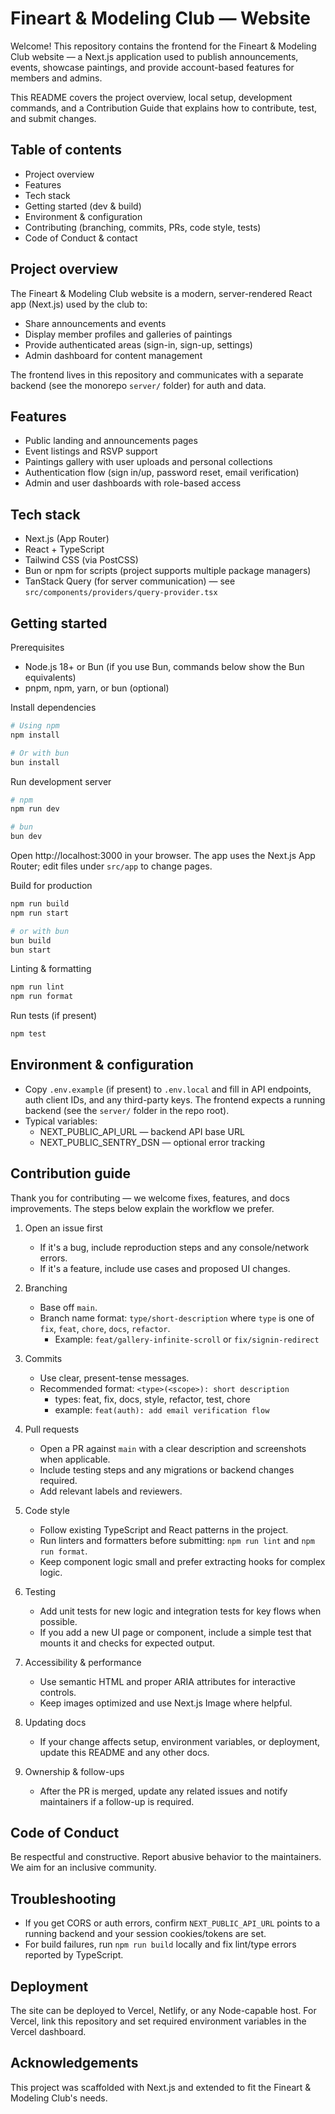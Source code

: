 # Fineart & Modeling Club — Website

Welcome! This repository contains the frontend for the Fineart & Modeling Club website — a Next.js application used to publish announcements, events, showcase paintings, and provide account-based features for members and admins.

This README covers the project overview, local setup, development commands, and a Contribution Guide that explains how to contribute, test, and submit changes.

## Table of contents

- Project overview
- Features
- Tech stack
- Getting started (dev & build)
- Environment & configuration
- Contributing (branching, commits, PRs, code style, tests)
- Code of Conduct & contact

## Project overview

The Fineart & Modeling Club website is a modern, server-rendered React app (Next.js) used by the club to:

- Share announcements and events
- Display member profiles and galleries of paintings
- Provide authenticated areas (sign-in, sign-up, settings)
- Admin dashboard for content management

The frontend lives in this repository and communicates with a separate backend (see the monorepo `server/` folder) for auth and data.

## Features

- Public landing and announcements pages
- Event listings and RSVP support
- Paintings gallery with user uploads and personal collections
- Authentication flow (sign in/up, password reset, email verification)
- Admin and user dashboards with role-based access

## Tech stack

- Next.js (App Router)
- React + TypeScript
- Tailwind CSS (via PostCSS)
- Bun or npm for scripts (project supports multiple package managers)
- TanStack Query (for server communication) — see `src/components/providers/query-provider.tsx`

## Getting started

Prerequisites

- Node.js 18+ or Bun (if you use Bun, commands below show the Bun equivalents)
- pnpm, npm, yarn, or bun (optional)

Install dependencies

```bash
# Using npm
npm install

# Or with bun
bun install
```

Run development server

```bash
# npm
npm run dev

# bun
bun dev
```

Open http://localhost:3000 in your browser. The app uses the Next.js App Router; edit files under `src/app` to change pages.

Build for production

```bash
npm run build
npm run start

# or with bun
bun build
bun start
```

Linting & formatting

```bash
npm run lint
npm run format
```

Run tests (if present)

```bash
npm test
```

## Environment & configuration

- Copy `.env.example` (if present) to `.env.local` and fill in API endpoints, auth client IDs, and any third-party keys. The frontend expects a running backend (see the `server/` folder in the repo root).
- Typical variables:
  - NEXT_PUBLIC_API_URL — backend API base URL
  - NEXT_PUBLIC_SENTRY_DSN — optional error tracking

## Contribution guide

Thank you for contributing — we welcome fixes, features, and docs improvements. The steps below explain the workflow we prefer.

1) Open an issue first

   - If it's a bug, include reproduction steps and any console/network errors.
   - If it's a feature, include use cases and proposed UI changes.

2) Branching

   - Base off `main`.
   - Branch name format: `type/short-description` where `type` is one of `fix`, `feat`, `chore`, `docs`, `refactor`.
     - Example: `feat/gallery-infinite-scroll` or `fix/signin-redirect`

3) Commits

   - Use clear, present-tense messages.
   - Recommended format: `<type>(<scope>): short description`
     - types: feat, fix, docs, style, refactor, test, chore
     - example: `feat(auth): add email verification flow`

4) Pull requests

   - Open a PR against `main` with a clear description and screenshots when applicable.
   - Include testing steps and any migrations or backend changes required.
   - Add relevant labels and reviewers.

5) Code style

   - Follow existing TypeScript and React patterns in the project.
   - Run linters and formatters before submitting: `npm run lint` and `npm run format`.
   - Keep component logic small and prefer extracting hooks for complex logic.

6) Testing

   - Add unit tests for new logic and integration tests for key flows when possible.
   - If you add a new UI page or component, include a simple test that mounts it and checks for expected output.

7) Accessibility & performance

   - Use semantic HTML and proper ARIA attributes for interactive controls.
   - Keep images optimized and use Next.js Image where helpful.

8) Updating docs

   - If your change affects setup, environment variables, or deployment, update this README and any other docs.

9) Ownership & follow-ups

   - After the PR is merged, update any related issues and notify maintainers if a follow-up is required.

## Code of Conduct

Be respectful and constructive. Report abusive behavior to the maintainers. We aim for an inclusive community.

## Troubleshooting

- If you get CORS or auth errors, confirm `NEXT_PUBLIC_API_URL` points to a running backend and your session cookies/tokens are set.
- For build failures, run `npm run build` locally and fix lint/type errors reported by TypeScript.

## Deployment

The site can be deployed to Vercel, Netlify, or any Node-capable host. For Vercel, link this repository and set required environment variables in the Vercel dashboard.

## Acknowledgements

This project was scaffolded with Next.js and extended to fit the Fineart & Modeling Club's needs.
